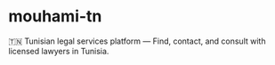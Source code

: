 # mouhami-tn
🇹🇳 Tunisian legal services platform — Find, contact, and consult with licensed lawyers in Tunisia.

